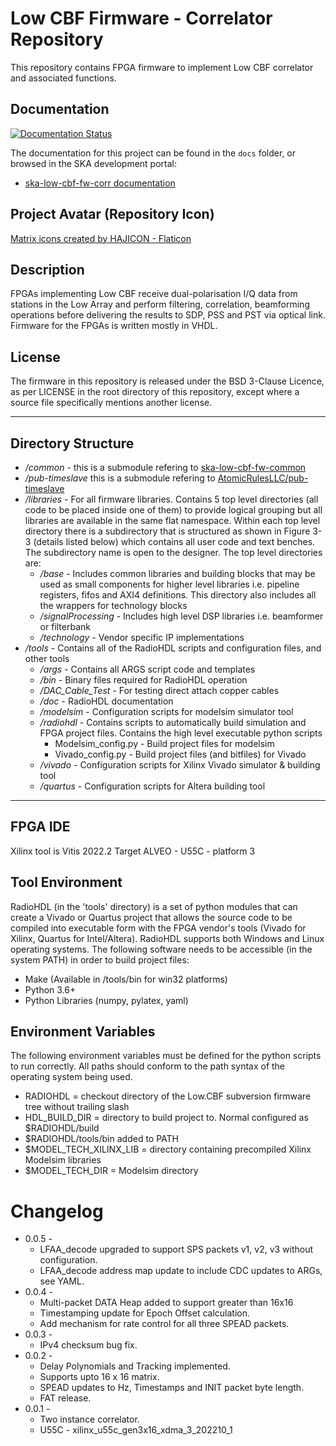 # Low CBF Firmware - Correlator Repository
This repository contains FPGA firmware to implement Low CBF correlator and
associated functions.

## Documentation
[![Documentation Status](https://readthedocs.org/projects/ska-telescope-ska-low-cbf-fw-corr/badge/?version=latest)](https://developer.skao.int/projects/ska-low-cbf-fw-corr/en/latest/?badge=latest)

The documentation for this project can be found in the `docs` folder, or browsed in the SKA development portal:

* [ska-low-cbf-fw-corr documentation](https://developer.skatelescope.org/projects/ska-low-cbf-fw-corr/en/latest/index.html "SKA Developer Portal: ska-low-cbf-fw-corr documentation")

## Project Avatar (Repository Icon)
[Matrix icons created by HAJICON - Flaticon](https://www.flaticon.com/free-icons/matrix "matrix icons")

## Description

FPGAs implementing Low CBF receive dual-polarisation I/Q data from stations in
the Low Array and perform filtering, correlation, beamforming operations before
delivering the results to SDP, PSS and PST via optical link. Firmware for the
FPGAs is written mostly in VHDL.

## License

The firmware in this repository is released under the BSD 3-Clause Licence, as
per LICENSE in the root directory of this repository, except where a source file
specifically mentions another license.

---

## Directory Structure

* _/common_ - this is a submodule refering to
  [ska-low-cbf-fw-common](https://gitlab.com/ska-telescope/low-cbf/ska-low-cbf-fw-common)
* _/pub-timeslave_ this is a submodule refering to
  [AtomicRulesLLC/pub-timeslave](https://github.com/AtomicRulesLLC/pub-timeslave)
* _/libraries_ - For all firmware libraries. Contains 5 top level directories
  (all code to be placed inside one of them) to provide logical grouping but all
  libraries are available in the same flat namespace. Within each top level
  directory there is a subdirectory that is structured as shown in Figure 3-3
  (details listed below) which contains all user code and text benches. The
  subdirectory name is open to the designer. The top level directories are:
  * _/base_ - Includes common libraries and building blocks that may be used as
    small components for higher level libraries i.e. pipeline registers, fifos
    and AXI4 definitions. This directory also includes all the wrappers for
    technology blocks
  * _/signalProcessing_ - Includes high level DSP libraries i.e. beamformer or
    filterbank
  * _/technology_ - Vendor specific IP implementations
* _/tools_ - Contains all of the RadioHDL scripts and configuration files, and
  other tools
  * _/args_ - Contains all ARGS script code and templates
  * _/bin_ - Binary files required for RadioHDL operation
  * _/DAC_Cable_Test_ - For testing direct attach copper cables
  * _/doc_ - RadioHDL documentation
  * _/modelsim_ - Configuration scripts for modelsim simulator tool
  * _/radiohdl_ - Contains scripts to automatically build simulation and FPGA
    project files. Contains the high level executable python scripts
    * Modelsim_config.py - Build project files for modelsim
    * Vivado_config.py - Build project files (and bitfiles) for Vivado
  * _/vivado_ - Configuration scripts for Xilinx Vivado simulator & building
    tool
  * _/quartus_ - Configuration scripts for Altera building tool

---

## FPGA IDE

Xilinx tool is Vitis 2022.2
Target ALVEO - U55C - platform 3

## Tool Environment

RadioHDL (in the 'tools' directory) is a set of python modules that can create a
Vivado or Quartus project that allows the source code to be compiled into
executable form with the FPGA vendor's tools (Vivado for Xilinx, Quartus for
Intel/Altera). RadioHDL supports both Windows and Linux operating systems. The
following software needs to be accessible (in the system PATH) in order to build
project files:

* Make (Available in /tools/bin for win32 platforms)
* Python 3.6+
* Python Libraries (numpy, pylatex, yaml)

## Environment Variables

The following environment variables must be defined for the python scripts to
run correctly. All paths should conform to the path syntax of the operating
system being used.

* RADIOHDL = checkout directory of the Low.CBF subversion firmware tree without trailing slash
* HDL_BUILD_DIR = directory to build project to. Normal configured as $RADIOHDL/build
* $RADIOHDL/tools/bin added to PATH
* $MODEL_TECH_XILINX_LIB = directory containing precompiled Xilinx Modelsim libraries
* $MODEL_TECH_DIR = Modelsim directory

# Changelog

* 0.0.5 - 
    * LFAA_decode upgraded to support SPS packets v1, v2, v3 without configuration.
    * LFAA_decode address map update to include CDC updates to ARGs, see YAML.
* 0.0.4 - 
    * Multi-packet DATA Heap added to support greater than 16x16
    * Timestamping update for Epoch Offset calculation.
    * Add mechanism for rate control for all three SPEAD packets.
* 0.0.3 - 
    * IPv4 checksum bug fix.
* 0.0.2 - 
    * Delay Polynomials and Tracking implemented.
    * Supports upto 16 x 16 matrix.
    * SPEAD updates to Hz, Timestamps and INIT packet byte length.
    * FAT release.
* 0.0.1 - 
    * Two instance correlator.
    * U55C  - xilinx_u55c_gen3x16_xdma_3_202210_1
